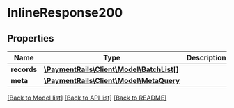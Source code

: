 # InlineResponse200

## Properties
Name | Type | Description | Notes
------------ | ------------- | ------------- | -------------
**records** | [**\PaymentRails\Client\Model\BatchList[]**](BatchList.md) |  | [optional] 
**meta** | [**\PaymentRails\Client\Model\MetaQuery**](MetaQuery.md) |  | [optional] 

[[Back to Model list]](../README.md#documentation-for-models) [[Back to API list]](../README.md#documentation-for-api-endpoints) [[Back to README]](../README.md)


